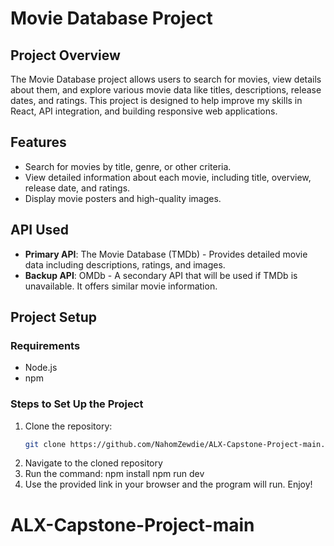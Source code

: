 # Movie Database Project

## Project Overview
The Movie Database project allows users to search for movies, view details about them, and explore various movie data like titles, descriptions, release dates, and ratings. This project is designed to help improve my skills in React, API integration, and building responsive web applications.

## Features
- Search for movies by title, genre, or other criteria.
- View detailed information about each movie, including title, overview, release date, and ratings.
- Display movie posters and high-quality images.

## API Used
- **Primary API**: The Movie Database (TMDb) - Provides detailed movie data including descriptions, ratings, and images.
- **Backup API**: OMDb - A secondary API that will be used if TMDb is unavailable. It offers similar movie information.

## Project Setup

### Requirements
- Node.js
- npm

### Steps to Set Up the Project
1. Clone the repository:
   ```bash
   git clone https://github.com/NahomZewdie/ALX-Capstone-Project-main.git
2. Navigate to the cloned repository
3. Run the command:
   npm install
   npm run dev
4. Use the provided link in your browser and the program will run.
   Enjoy!
   
# ALX-Capstone-Project-main
